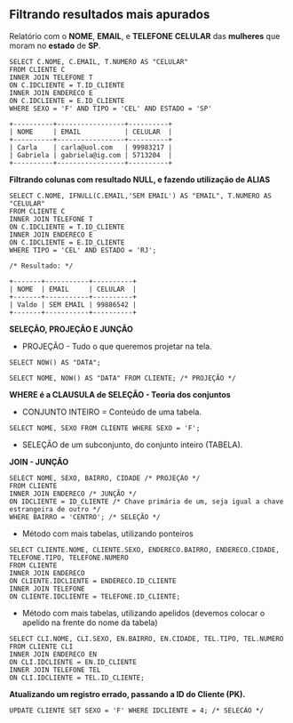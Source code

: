 ## Filtrando resultados mais apurados

Relatório com o **NOME**, **EMAIL**, e **TELEFONE** **CELULAR** das **mulheres** que moram no **estado** de **SP**.

```mysql
SELECT C.NOME, C.EMAIL, T.NUMERO AS "CELULAR"
FROM CLIENTE C
INNER JOIN TELEFONE T
ON C.IDCLIENTE = T.ID_CLIENTE
INNER JOIN ENDERECO E
ON C.IDCLIENTE = E.ID_CLIENTE
WHERE SEXO = 'F' AND TIPO = 'CEL' AND ESTADO = 'SP'

+----------+-----------------+----------+
| NOME     | EMAIL           | CELULAR  |
+----------+-----------------+----------+
| Carla    | carla@uol.com   | 99983217 |
| Gabriela | gabriela@ig.com | 5713204  |
+----------+-----------------+----------+
```



**Filtrando colunas com resultado NULL, e fazendo utilização de ALIAS**

```mysql
SELECT C.NOME, IFNULL(C.EMAIL,'SEM EMAIL') AS "EMAIL", T.NUMERO AS "CELULAR"
FROM CLIENTE C
INNER JOIN TELEFONE T
ON C.IDCLIENTE = T.ID_CLIENTE
INNER JOIN ENDERECO E
ON C.IDCLIENTE = E.ID_CLIENTE
WHERE TIPO = 'CEL' AND ESTADO = 'RJ';

/* Resultado: */

+-------+-----------+----------+
| NOME  | EMAIL     | CELULAR  |
+-------+-----------+----------+
| Valdo | SEM EMAIL | 99886542 |
+-------+-----------+----------+
```



**SELEÇÃO, PROJEÇÃO E JUNÇÃO**

* PROJEÇÃO - Tudo o que queremos projetar na tela.

```mysql
SELECT NOW() AS "DATA";

SELECT NOME, NOW() AS "DATA" FROM CLIENTE; /* PROJEÇÃO */
```



**WHERE é a CLAUSULA de SELEÇÃO - Teoria dos conjuntos**

* CONJUNTO INTEIRO = Conteúdo de uma tabela.

```mysql
SELECT NOME, SEXO FROM CLIENTE WHERE SEXO = 'F';
```

* SELEÇÃO de um subconjunto, do conjunto inteiro (TABELA).



**JOIN - JUNÇÃO**

```mysql
SELECT NOME, SEXO, BAIRRO, CIDADE /* PROJEÇÃO */
FROM CLIENTE 
INNER JOIN ENDERECO /* JUNÇÃO */
ON IDCLIENTE = ID_CLIENTE /* Chave primária de um, seja igual a chave estrangeira de outro */
WHERE BAIRRO = 'CENTRO'; /* SELEÇÃO */
```

* Método com mais tabelas, utilizando ponteiros

```mysql
SELECT CLIENTE.NOME, CLIENTE.SEXO, ENDERECO.BAIRRO, ENDERECO.CIDADE, TELEFONE.TIPO, TELEFONE.NUMERO
FROM CLIENTE
INNER JOIN ENDERECO
ON CLIENTE.IDCLIENTE = ENDERECO.ID_CLIENTE
INNER JOIN TELEFONE
ON CLIENTE.IDCLIENTE = TELEFONE.ID_CLIENTE;
```

* Método com mais tabelas, utilizando apelidos (devemos colocar o apelido na frente do nome da tabela)

```mysql
SELECT CLI.NOME, CLI.SEXO, EN.BAIRRO, EN.CIDADE, TEL.TIPO, TEL.NUMERO
FROM CLIENTE CLI
INNER JOIN ENDERECO EN
ON CLI.IDCLIENTE = EN.ID_CLIENTE
INNER JOIN TELEFONE TEL
ON CLI.IDCLIENTE = TEL.ID_CLIENTE;
```



**Atualizando um registro errado, passando a ID do Cliente (PK).**

```mysql
UPDATE CLIENTE SET SEXO = 'F' WHERE IDCLIENTE = 4; /* SELECÃO */
```

